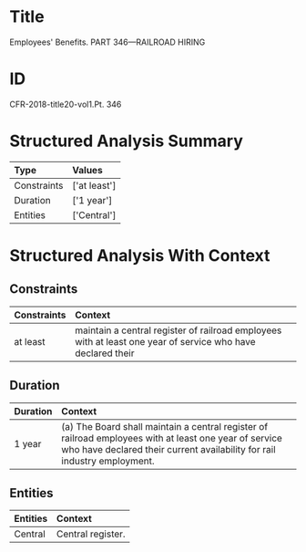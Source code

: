 # Title

 Employees' Benefits. PART 346—RAILROAD HIRING


# ID

 CFR-2018-title20-vol1.Pt. 346


# Structured Analysis Summary

| Type        | Values       |
|:------------|:-------------|
| Constraints | ['at least'] |
| Duration    | ['1 year']   |
| Entities    | ['Central']  |


# Structured Analysis With Context

 


## Constraints

| Constraints   | Context                                                                                                     |
|:--------------|:------------------------------------------------------------------------------------------------------------|
| at least      | maintain a central register of railroad employees with at least one year of service who have declared their |


## Duration

| Duration   | Context                                                                                                                                                                            |
|:-----------|:-----------------------------------------------------------------------------------------------------------------------------------------------------------------------------------|
| 1 year     | (a) The Board shall maintain a central register of railroad employees with at least one year of service who have declared their current availability for rail industry employment. |


## Entities

| Entities   | Context            |
|:-----------|:-------------------|
| Central    | Central  register. |


